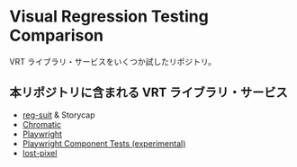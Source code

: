 # Visual Regression Testing Comparison

VRT ライブラリ・サービスをいくつか試したリポジトリ。

## 本リポジトリに含まれる VRT ライブラリ・サービス

- [reg-suit](https://github.com/reg-viz/reg-suit) & Storycap
- [Chromatic](https://www.chromatic.com/)
- [Playwright](https://playwright.dev/docs/test-snapshots)
- [Playwright Component Tests (experimental)](https://playwright.dev/docs/test-components)
- [lost-pixel](https://github.com/lost-pixel/lost-pixel)

